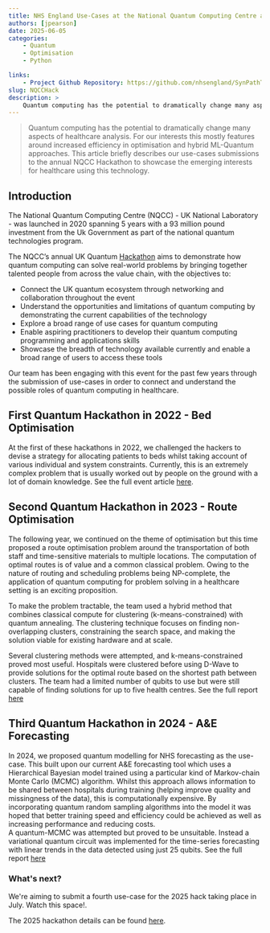 ```yaml
---
title: NHS England Use-Cases at the National Quantum Computing Centre annual Hackathon
authors: [jpearson]
date: 2025-06-05
categories: 
    - Quantum
    - Optimisation
    - Python

links:
    - Project Github Repository: https://github.com/nhsengland/SynPathToy
slug: NQCCHack
description: >
    Quantum computing has the potential to dramatically change many aspects of healthcare analysis.   For our interests this mostly features around increased efficiency in optimisation and hybrid ML-Quantum approaches.  This article briefly describes our use-cases submissions to the annual NQCC Hackathon to showcase the emerging interests for healthcare using this technology.
---
```


> Quantum computing has the potential to dramatically change many aspects of healthcare analysis.   For our interests this mostly features around increased efficiency in optimisation and hybrid ML-Quantum approaches.  This article briefly describes our use-cases submissions to the annual NQCC Hackathon to showcase the emerging interests for healthcare using this technology.

<!-- more -->

## Introduction

The National Quantum Computing Centre (NQCC) - UK National Laboratory - was launched in 2020 spanning 5 years with a 93 million pound investment from the Uk Government as part of the national quantum technologies program.   

The NQCC’s annual UK Quantum [Hackathon](https://www.nqcc.ac.uk/uk-quantum-hackathon-2025/) aims to demonstrate how quantum computing can solve real-world problems by bringing together talented people from across the value chain, with the objectives to:

- Connect the UK quantum ecosystem through networking and collaboration throughout the event
- Understand the opportunities and limitations of quantum computing by demonstrating the current capabilities of the technology
- Explore a broad range of use cases for quantum computing
- Enable aspiring practitioners to develop their quantum computing programming and applications skills
- Showcase the breadth of technology available currently and enable a broad range of users to access these tools

Our team has been engaging with this event for the past few years through the submission of use-cases in order to connect and understand the possible roles of quantum computing in healthcare. 

## First Quantum Hackathon in 2022 - Bed Optimisation

At the first of these hackathons in 2022, we challenged the hackers to devise a strategy for allocating patients to beds whilst taking account of various individual and system constraints.  Currently, this is an extremely complex problem that is usually worked out by people on the ground with a lot of domain knowledge.   See the full event article [here]( https://www.nqcc.ac.uk/wp-content/uploads/2022/09/NQCC_Hackathon_article_July2022.pdf). 

## Second Quantum Hackathon in 2023 - Route Optimisation

The following year, we continued on the theme of optimisation but this time proposed a route optimisation problem around the transportation of both staff and time-sensitive materials to multiple locations.  The computation of optimal routes is of value and a common classical problem.   Owing to the nature of routing and scheduling problems being NP-complete, the application of quantum computing for problem solving in a healthcare setting is an exciting proposition.  

To make the problem tractable, the team used a hybrid method that combines classical compute for clustering (k-means-constrained) with quantum annealing. The clustering technique focuses on finding non-overlapping clusters, constraining the search space, and making the solution viable for existing hardware and at scale. 

Several clustering methods were attempted, and k-means-constrained proved most useful. Hospitals were clustered before using D-Wave to provide solutions for the optimal route based on the shortest path between clusters. The team had a limited number of qubits to use but were still capable of finding solutions for up to five health centres. See the full report [here](https://www.nqcc.ac.uk/wp-content/uploads/2024/04/NQCC_Quantum-Hackathon-2023_Technical-report.pdf)

## Third Quantum Hackathon in 2024 - A&E Forecasting

In 2024, we proposed quantum modelling for NHS forecasting as the use-case.  This built upon our current A&E forecasting tool which uses a Hierarchical Bayesian model trained using a particular kind of Markov-chain Monte Carlo (MCMC) algorithm.  Whilst this approach allows information to be shared between hospitals during training (helping improve quality and missingness of the data), this is computationally expensive.   By incorporating quantum random sampling algorithms into the model it was hoped that better training speed and efficiency could be achieved as well as increasing performance and reducing costs.  
A quantum-MCMC was attempted but proved to be unsuitable.  Instead a variational quantum circuit was implemented for the time-series forecasting with linear trends in the data detected using just 25 qubits.  See the full report [here](https://www.nqcc.ac.uk/wp-content/uploads/2025/04/NQCC_Quantum-Hackathon-2024_Technical-report.pdf)

### What's next?

We're aiming to submit a fourth use-case for the 2025 hack taking place in July.  Watch this space!.

The 2025 hackathon details can be found [here](https://www.nqcc.ac.uk/uk-quantum-hackathon-2025/).  
